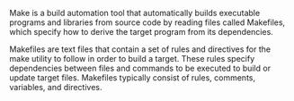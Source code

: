 Make is a build automation tool that automatically builds executable programs and libraries from source code by reading files called Makefiles, which specify how to derive the target program from its dependencies.

Makefiles are text files that contain a set of rules and directives for the make utility to follow in order to build a target. These rules specify dependencies between files and commands to be executed to build or update target files. Makefiles typically consist of rules, comments, variables, and directives.
